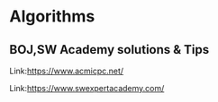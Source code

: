 Algorithms
=========

BOJ,SW Academy solutions & Tips
-------------------------------

Link:https://www.acmicpc.net/

Link:https://www.swexpertacademy.com/
